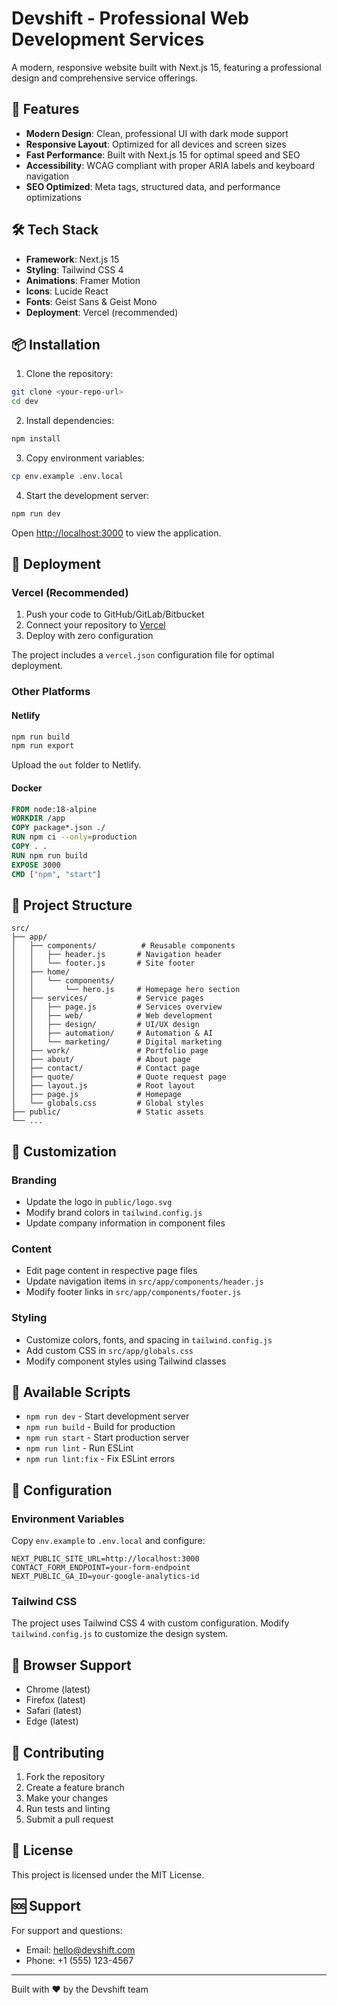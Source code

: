 # Devshift - Professional Web Development Services

A modern, responsive website built with Next.js 15, featuring a professional design and comprehensive service offerings.

## 🚀 Features

- **Modern Design**: Clean, professional UI with dark mode support
- **Responsive Layout**: Optimized for all devices and screen sizes
- **Fast Performance**: Built with Next.js 15 for optimal speed and SEO
- **Accessibility**: WCAG compliant with proper ARIA labels and keyboard navigation
- **SEO Optimized**: Meta tags, structured data, and performance optimizations

## 🛠️ Tech Stack

- **Framework**: Next.js 15
- **Styling**: Tailwind CSS 4
- **Animations**: Framer Motion
- **Icons**: Lucide React
- **Fonts**: Geist Sans & Geist Mono
- **Deployment**: Vercel (recommended)

## 📦 Installation

1. Clone the repository:
```bash
git clone <your-repo-url>
cd dev
```

2. Install dependencies:
```bash
npm install
```

3. Copy environment variables:
```bash
cp env.example .env.local
```

4. Start the development server:
```bash
npm run dev
```

Open [http://localhost:3000](http://localhost:3000) to view the application.

## 🚀 Deployment

### Vercel (Recommended)

1. Push your code to GitHub/GitLab/Bitbucket
2. Connect your repository to [Vercel](https://vercel.com)
3. Deploy with zero configuration

The project includes a `vercel.json` configuration file for optimal deployment.

### Other Platforms

#### Netlify
```bash
npm run build
npm run export
```
Upload the `out` folder to Netlify.

#### Docker
```dockerfile
FROM node:18-alpine
WORKDIR /app
COPY package*.json ./
RUN npm ci --only=production
COPY . .
RUN npm run build
EXPOSE 3000
CMD ["npm", "start"]
```

## 📁 Project Structure

```
src/
├── app/
│   ├── components/          # Reusable components
│   │   ├── header.js       # Navigation header
│   │   └── footer.js       # Site footer
│   ├── home/
│   │   └── components/
│   │       └── hero.js     # Homepage hero section
│   ├── services/           # Service pages
│   │   ├── page.js         # Services overview
│   │   ├── web/            # Web development
│   │   ├── design/         # UI/UX design
│   │   ├── automation/     # Automation & AI
│   │   └── marketing/      # Digital marketing
│   ├── work/               # Portfolio page
│   ├── about/              # About page
│   ├── contact/            # Contact page
│   ├── quote/              # Quote request page
│   ├── layout.js           # Root layout
│   ├── page.js             # Homepage
│   └── globals.css         # Global styles
├── public/                 # Static assets
└── ...
```

## 🎨 Customization

### Branding
- Update the logo in `public/logo.svg`
- Modify brand colors in `tailwind.config.js`
- Update company information in component files

### Content
- Edit page content in respective page files
- Update navigation items in `src/app/components/header.js`
- Modify footer links in `src/app/components/footer.js`

### Styling
- Customize colors, fonts, and spacing in `tailwind.config.js`
- Add custom CSS in `src/app/globals.css`
- Modify component styles using Tailwind classes

## 📝 Available Scripts

- `npm run dev` - Start development server
- `npm run build` - Build for production
- `npm run start` - Start production server
- `npm run lint` - Run ESLint
- `npm run lint:fix` - Fix ESLint errors

## 🔧 Configuration

### Environment Variables
Copy `env.example` to `.env.local` and configure:

```env
NEXT_PUBLIC_SITE_URL=http://localhost:3000
CONTACT_FORM_ENDPOINT=your-form-endpoint
NEXT_PUBLIC_GA_ID=your-google-analytics-id
```

### Tailwind CSS
The project uses Tailwind CSS 4 with custom configuration. Modify `tailwind.config.js` to customize the design system.

## 📱 Browser Support

- Chrome (latest)
- Firefox (latest)
- Safari (latest)
- Edge (latest)

## 🤝 Contributing

1. Fork the repository
2. Create a feature branch
3. Make your changes
4. Run tests and linting
5. Submit a pull request

## 📄 License

This project is licensed under the MIT License.

## 🆘 Support

For support and questions:
- Email: hello@devshift.com
- Phone: +1 (555) 123-4567

---

Built with ❤️ by the Devshift team